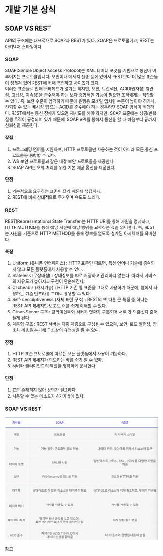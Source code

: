 # 개발 기본 상식
## SOAP VS REST 
   API의 구조에는 대표적으로 SOAP과 REST가 있다. SOAP은 프로토콜이고, REST는 아키텍처 스타일이다. 

### SOAP
SOAP(Simple Object Access Protocol)는 XML 데이터 포맷을 기반으로 통신이 이루어지는 프로토콜입니다.
보인이나 메세지 전송 등에 있어서 REST보다 더 많은 표준들이 정해져 있어 REST에 비해 복잡하고 사이즈가 크다.  
이러한 표준들로 인해 오버헤드가 많기는 하지만, 보안, 트랜잭션, ACID(원자성, 일관성, 고립성, 지속성)을 준수해야 하는 보다 종합적인 기능이 필요한 조직에게는 적합할 수 있다. 
즉, 보안 수준이 엄격하기 때문에 은행용 모바일 앱처럼 수준이 높아야 하거나, 신뢰할 수 있는 메시징 앱 또는 ACID를 준수해야 하는 경우라면 SOAP 방식이 적합하다.
REST에서는 통신 장애가 있으면 재시도를 해야 하지만, SOAP 표준에는 성공/반복 실행 로직이 규정되어 있기 때문에, SOAP API를 통해서 통신을 할 때 처음부터 끝까지 신뢰성을 제공한다.

#### 장점
1. 프로그래밍 언어를 지원하며, HTTP 프로토콜만 사용하는 것이 아니라 모든 통신 프로토콜을 통합할 수 있다.
2. WS 보안 프로토콜과 같은 내장 보안 프로토콜을 제공한다.
3. SOAP API는 오류 처리를 위한 기본 제공 옵션을 제공한다.

#### 단점
1. 기본적으로 요구하는 표준이 많기 때문에 복잡하다.
2. REST에 비해 상대적으로 무거우며 속도도 느리다.


### REST
REST(Representational State Transfer)는 HTTP URI를 통해 자원을 명시하고,
HTTP METHOD를 통해 해당 자원에 해당 행위를 묘사하는 것을 의미한다. 
즉, REST는 자원을 기준으로 HTTP METHOD를 통해 정보를 얻도록 설계된 아키텍쳐를 의미한다.

#### 특징
1. Uniform (유니폼 인터페이스) : HTTP 표준만 따르면, 특정 언어나 기술에 종속되지 않고 모든 플랫폼에서 사용할 수 있다. 
2. Stateless (무상태성) : 상태정보를 따로 저장하고 관리하지 않는다. 따라서 서비스의 자유도가 높아지고 구현이 단순해진다.
3. Cacheable (캐시가능) : HTTP 기존 웹 표준을 그대로 사용하기 때문에, 웹에서 사용하는 기존 인프라를 그대로 활용할 수 있다. 
4. Self-descriptiveness (자체 표현 구조) : REST의 또 다른 큰 특징 중 하나는 REST API 메세지만 보고도 이를 쉽게 이해할 수 있다.
5. Clinet-Server 구조 : 클라이언트와 서버가 명확히 구분되어 서로 간 의존성이 줄어들게 된다.
6. 계층형 구조 : REST 서버는 다중 계층으로 구성될 수 있으며, 보안, 로드 밸런싱, 암호화 계층을 추가해 구조상의 유연성을 둘 수 있다.

#### 장점
1. HTTP 표준 프토로콜에 따르는 모든 플랫폼에서 사용이 가능하다.
2. REST API 메세지가 의도하는 바를 쉽게 알 수 있따. 
3. 서버와 클라이언트의 역할을 명확하게 분리한다. 

#### 단점
1. 표준 존재하지 않아 정의가 필요하다
2. 사용할 수 있는 메소드가 4가지밖에 없다.


### SOAP VS REST
<img src="../images/network/restvssoap.png">

[참고](https://blog.wishket.com/soap-api-vs-rest-api-두-방식의-가장-큰-차이점은/)